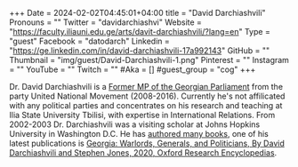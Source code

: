 +++
Date = 2024-02-02T04:45:01+04:00
title = "David Darchiashvili"
Pronouns = ""
Twitter = "davidarchiashvi"
Website = "https://faculty.iliauni.edu.ge/arts/davit-darchiashvili/?lang=en"
Type = "guest"
Facebook = "datodarch"
Linkedin = "https://ge.linkedin.com/in/david-darchiashvili-17a992143"
GitHub = ""
Thumbnail = "img/guest/David-Darchiashvili-1.png"
Pinterest = ""
Instagram = ""
YouTube = ""
Twitch = ""
#Aka = []
#guest_group = "cog"
+++

Dr. David Darchiashvili is a [Former MP of the Georgian Parliament](https://parliament.ge/en/parliament-members/2107/biography) from the party United National Movement (2008-2016). Currently he's not affilicated with any political parties and concentrates on his research and teaching at Ilia State University Tbilisi, with expertise in International Relations. From 2002-2003 Dr. Darchiashvili was a visiting scholar at Johns Hopkins University in Washington D.C. He has [authored many books](https://scholar.google.com/citations?user=WBPijqwAAAAJ&hl=en), one of his latest publications is [Georgia: Warlords, Generals, and Politicians, By David Darchiashvili and Stephen Jones, 2020, Oxford Research Encyclopedias](https://doi.org/10.1093/acrefore/9780190228637.013.1891).
